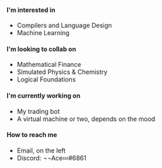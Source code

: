 #### I'm interested in
* Compilers and Language Design
* Machine Learning

#### I'm looking to collab on
* Mathematical Finance
* Simulated Physics & Chemistry
* Logical Foundations

#### I'm currently working on
* My trading bot
* A virtual machine or two, depends on the mood

#### How to reach me
* Email, on the left
* Discord: ¬¬Ace💤#6861
